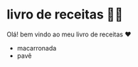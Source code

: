 # livro de receitas :man_cook:



Olá! bem vindo ao meu livro de receitas :heart:

- macarronada
- pavê







